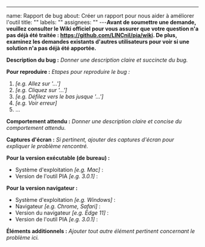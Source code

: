 ---
name: Rapport de bug
about: Créer un rapport pour nous aider à améliorer l'outil
title: ""
labels: ""
assignees: ""
---**Avant de soumettre une demande, veuillez consulter le Wiki officiel pour vous assurer que votre question n'a pas déjà été traitée : https://github.com/LINCnil/pia/wiki. De plus, examinez les demandes existants d'autres utilisateurs pour voir si une solution n'a pas déjà été apportée.**

**Description du bug :**
_Donner une description claire et succincte du bug._

**Pour reproduire :**
_Etapes pour reproduire le bug :_

1. _[e.g. Allez sur '...']_
2. _[e.g. Cliquez sur '...']_
3. _[e.g. Défilez vers le bas jusque '...']_
4. _[e.g. Voir erreur]_
5. ...

**Comportement attendu :**
_Donner une description claire et concise du comportement attendu._

**Captures d'écran :**
_Si pertinent, ajouter des captures d'écran pour expliquer le problème rencontré._

**Pour la version exécutable (de bureau) :**

- Système d'exploitation _[e.g. Mac]_ :
- Version de l'outil PIA _[e.g. 3.0.1]_ :

**Pour la version navigateur :**

- Système d'exploitation _[e.g. Windows]_ :
- Navigateur _[e.g. Chrome, Safari]_ :
- Version du navigateur _[e.g. Edge 11]_ :
- Version de l'outil PIA _[e.g. 3.0.1]_ :

**Éléments additionnels :**
_Ajouter tout autre élément pertinent concernant le problème ici._
